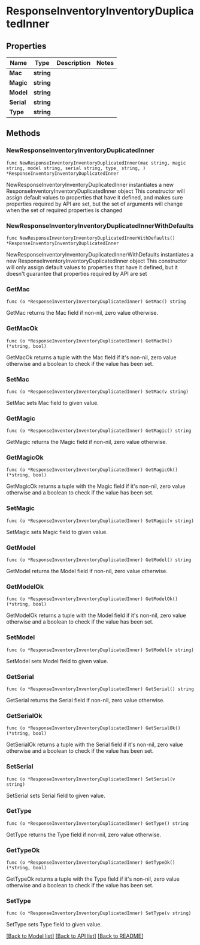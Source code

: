 # ResponseInventoryInventoryDuplicatedInner

## Properties

Name | Type | Description | Notes
------------ | ------------- | ------------- | -------------
**Mac** | **string** |  | 
**Magic** | **string** |  | 
**Model** | **string** |  | 
**Serial** | **string** |  | 
**Type** | **string** |  | 

## Methods

### NewResponseInventoryInventoryDuplicatedInner

`func NewResponseInventoryInventoryDuplicatedInner(mac string, magic string, model string, serial string, type_ string, ) *ResponseInventoryInventoryDuplicatedInner`

NewResponseInventoryInventoryDuplicatedInner instantiates a new ResponseInventoryInventoryDuplicatedInner object
This constructor will assign default values to properties that have it defined,
and makes sure properties required by API are set, but the set of arguments
will change when the set of required properties is changed

### NewResponseInventoryInventoryDuplicatedInnerWithDefaults

`func NewResponseInventoryInventoryDuplicatedInnerWithDefaults() *ResponseInventoryInventoryDuplicatedInner`

NewResponseInventoryInventoryDuplicatedInnerWithDefaults instantiates a new ResponseInventoryInventoryDuplicatedInner object
This constructor will only assign default values to properties that have it defined,
but it doesn't guarantee that properties required by API are set

### GetMac

`func (o *ResponseInventoryInventoryDuplicatedInner) GetMac() string`

GetMac returns the Mac field if non-nil, zero value otherwise.

### GetMacOk

`func (o *ResponseInventoryInventoryDuplicatedInner) GetMacOk() (*string, bool)`

GetMacOk returns a tuple with the Mac field if it's non-nil, zero value otherwise
and a boolean to check if the value has been set.

### SetMac

`func (o *ResponseInventoryInventoryDuplicatedInner) SetMac(v string)`

SetMac sets Mac field to given value.


### GetMagic

`func (o *ResponseInventoryInventoryDuplicatedInner) GetMagic() string`

GetMagic returns the Magic field if non-nil, zero value otherwise.

### GetMagicOk

`func (o *ResponseInventoryInventoryDuplicatedInner) GetMagicOk() (*string, bool)`

GetMagicOk returns a tuple with the Magic field if it's non-nil, zero value otherwise
and a boolean to check if the value has been set.

### SetMagic

`func (o *ResponseInventoryInventoryDuplicatedInner) SetMagic(v string)`

SetMagic sets Magic field to given value.


### GetModel

`func (o *ResponseInventoryInventoryDuplicatedInner) GetModel() string`

GetModel returns the Model field if non-nil, zero value otherwise.

### GetModelOk

`func (o *ResponseInventoryInventoryDuplicatedInner) GetModelOk() (*string, bool)`

GetModelOk returns a tuple with the Model field if it's non-nil, zero value otherwise
and a boolean to check if the value has been set.

### SetModel

`func (o *ResponseInventoryInventoryDuplicatedInner) SetModel(v string)`

SetModel sets Model field to given value.


### GetSerial

`func (o *ResponseInventoryInventoryDuplicatedInner) GetSerial() string`

GetSerial returns the Serial field if non-nil, zero value otherwise.

### GetSerialOk

`func (o *ResponseInventoryInventoryDuplicatedInner) GetSerialOk() (*string, bool)`

GetSerialOk returns a tuple with the Serial field if it's non-nil, zero value otherwise
and a boolean to check if the value has been set.

### SetSerial

`func (o *ResponseInventoryInventoryDuplicatedInner) SetSerial(v string)`

SetSerial sets Serial field to given value.


### GetType

`func (o *ResponseInventoryInventoryDuplicatedInner) GetType() string`

GetType returns the Type field if non-nil, zero value otherwise.

### GetTypeOk

`func (o *ResponseInventoryInventoryDuplicatedInner) GetTypeOk() (*string, bool)`

GetTypeOk returns a tuple with the Type field if it's non-nil, zero value otherwise
and a boolean to check if the value has been set.

### SetType

`func (o *ResponseInventoryInventoryDuplicatedInner) SetType(v string)`

SetType sets Type field to given value.



[[Back to Model list]](../README.md#documentation-for-models) [[Back to API list]](../README.md#documentation-for-api-endpoints) [[Back to README]](../README.md)


